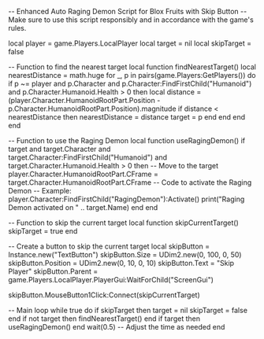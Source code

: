 -- Enhanced Auto Raging Demon Script for Blox Fruits with Skip Button
-- Make sure to use this script responsibly and in accordance with the game's rules.

local player = game.Players.LocalPlayer
local target = nil
local skipTarget = false

-- Function to find the nearest target
local function findNearestTarget()
    local nearestDistance = math.huge
    for _, p in pairs(game.Players:GetPlayers()) do
        if p ~= player and p.Character and p.Character:FindFirstChild("Humanoid") and p.Character.Humanoid.Health > 0 then
            local distance = (player.Character.HumanoidRootPart.Position - p.Character.HumanoidRootPart.Position).magnitude
            if distance < nearestDistance then
                nearestDistance = distance
                target = p
            end
        end
    end
end

-- Function to use the Raging Demon
local function useRagingDemon()
    if target and target.Character and target.Character:FindFirstChild("Humanoid") and target.Character.Humanoid.Health > 0 then
        -- Move to the target
        player.Character.HumanoidRootPart.CFrame = target.Character.HumanoidRootPart.CFrame
        -- Code to activate the Raging Demon
        -- Example: player.Character:FindFirstChild("RagingDemon"):Activate()
        print("Raging Demon activated on " .. target.Name)
    end
end

-- Function to skip the current target
local function skipCurrentTarget()
    skipTarget = true
end

-- Create a button to skip the current target
local skipButton = Instance.new("TextButton")
skipButton.Size = UDim2.new(0, 100, 0, 50)
skipButton.Position = UDim2.new(0, 10, 0, 10)
skipButton.Text = "Skip Player"
skipButton.Parent = game.Players.LocalPlayer.PlayerGui:WaitForChild("ScreenGui")

skipButton.MouseButton1Click:Connect(skipCurrentTarget)

-- Main loop
while true do
    if skipTarget then
        target = nil
        skipTarget = false
    end
    if not target then
        findNearestTarget()
    end
    if target then
        useRagingDemon()
    end
    wait(0.5) -- Adjust the time as needed
end
